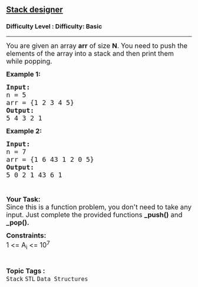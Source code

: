 <h2><a href="https://www.geeksforgeeks.org/problems/stack-designer/1?page=1&category=Stack&sortBy=difficulty">Stack designer</a></h2><h3>Difficulty Level : Difficulty: Basic</h3><hr><div class="problems_problem_content__Xm_eO"><p><span style="font-size:18px">You are given an array <strong>arr</strong> of size <strong>N</strong>. You need to push the elements of the array into a stack and then print them while popping. </span></p>

<p><strong><span style="font-size:18px">Example 1:</span></strong><span style="font-size:18px"><strong> </strong></span></p>

<pre><span style="font-size:18px"><strong>Input:</strong>
n = 5
arr = {1 2 3 4 5}
<strong>Output:</strong>
5 4 3 2 1
</span></pre>

<p><span style="font-size:18px"><strong>Example 2:&nbsp;</strong></span></p>

<pre><span style="font-size:18px"><strong>Input:</strong> </span>
<span style="font-size:18px">n = 7
arr = {1 6 43 1 2 0 5}</span>
<span style="font-size:18px"><strong>Output:</strong> </span>
<span style="font-size:18px">5 0 2 1 43 6 1</span></pre>

<p>&nbsp;</p>

<p><span style="font-size:18px"><strong>Your Task:</strong><br>
Since this is a function problem, you don't need to take any input. Just complete the provided functions <strong>_push()</strong> and <strong>_pop().</strong></span></p>

<p><strong><span style="font-size:18px">Constraints:</span></strong><br>
<span style="font-size:18px">1 &lt;= A<sub>i</sub> &lt;= 10<sup>7</sup></span></p>
</div><br><p><span style=font-size:18px><strong>Topic Tags : </strong><br><code>Stack</code>&nbsp;<code>STL</code>&nbsp;<code>Data Structures</code>&nbsp;